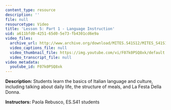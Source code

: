 ```yaml
---
content_type: resource
description: ''
file: null
resourcetype: Video
title: 'Lesson 5: Part 1 - Language Instruction'
uid: a611bfd0-4251-65d0-5e73-fb4301cd6e9a
video_files:
  archive_url: http://www.archive.org/download/MITES.S41S12/MITES_S41S12_Lesson5_Part1_300k.mp4
  video_captions_file: null
  video_thumbnail_file: https://img.youtube.com/vi/F07k0PSQ8xk/default.jpg
  video_transcript_file: null
video_metadata:
  youtube_id: F07k0PSQ8xk
---
```


**Description:** Students learn the basics of Italian language and culture, including talking about daily life, the structure of meals, and La Festa Della Donna.

**Instructors:** Paola Rebusco, ES.S41 students